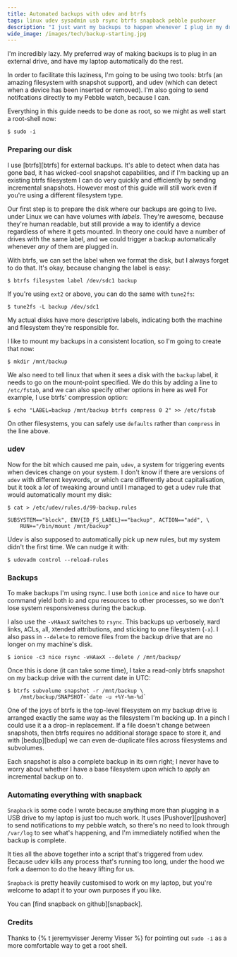 ```yaml
---
title: Automated backups with udev and btrfs
tags: linux udev sysadmin usb rsync btrfs snapback pebble pushover
description: "I just want my backups to happen whenever I plug in my drive. Also, I want notifications to go to my watch. So I've done just that."
wide_image: /images/tech/backup-starting.jpg
---
```


I'm incredibly lazy. My preferred way of making backups is to
plug in an external drive, and have my laptop automatically do the
rest.

In order to facilitate this laziness, I'm going to be using
two tools: btrfs (an amazing filesystem with snapshot support),
and udev (which can detect when a device has been inserted or
removed). I'm also going to send notifcations directly to my
Pebble watch, because I can.

<!--more-->

Everything in this guide needs to be done as root, so we might as well
start a root-shell now:

    $ sudo -i

### Preparing our disk

I use [btrfs][btrfs] for external backups. It's able to detect when
data has gone bad, it has wicked-cool snapshot capabilities, and if
I'm backing up an existing btrfs filesystem I can do very quickly and
efficiently  by sending incremental snapshots. However most of this
guide will still work even if you're using a different filesystem
type.

Our first step is to prepare the disk where our backups are going to
live. under Linux we can have volumes with *labels*. They're awesome,
because they're human readable, but still provide a way to identify a
device regardless of where it gets mounted. In theory one could
have a number of drives with the same label, and we could trigger
a backup automatically whenever *any* of them are plugged in.

With btrfs, we can set the label when we format the disk, but I
always forget to do that. It's okay, because changing the label is
easy:

    $ btrfs filesystem label /dev/sdc1 backup

If you're using `ext2` or above, you can do the same with `tune2fs`:

    $ tune2fs -L backup /dev/sdc1

My actual disks have more descriptive labels, indicating both the
machine and filesystem they're responsible for.

I like to mount my backups in a consistent location, so I'm going to
create that now:

    $ mkdir /mnt/backup

We also need to tell linux that when it sees a disk with the `backup`
label, it needs to go on the mount-point specified.  We do this
by adding a line to `/etc/fstab`, and we can also specify other
options in here as well For example, I use btrfs' compression
option:

    $ echo "LABEL=backup /mnt/backup btrfs compress 0 2" >> /etc/fstab

On other filesystems, you can safely use `defaults` rather than
`compress` in the line above.

### udev

Now for the bit which caused me pain, `udev`, a system for triggering
events when devices change on your system. I don't know if there
are versions of `udev` with different keywords, or which care
differently about capitalisation, but it took a *lot* of tweaking
around until I managed to get a udev rule that would automatically
mount my disk:

    $ cat > /etc/udev/rules.d/99-backup.rules

    SUBSYSTEM=="block", ENV{ID_FS_LABEL}=="backup", ACTION=="add", \
        RUN+="/bin/mount /mnt/backup"

Udev is also supposed to automatically pick up new rules, but my
system didn't the first time. We can nudge it with:

    $ udevadm control --reload-rules

### Backups

To make backups I'm using rsync. I use both `ionice` and `nice`
to have our command yield both io and cpu resources to other processes,
so we don't lose system responsiveness during the backup.

I also use the `-vHAaxX` switches to `rsync`. This backups
up `v`erbosely, `H`ard links, `A`CLs, `a`ll, `X`tended attributions,
and sticking to one filesystem (`-x`). I also pass in `--delete`
to remove files from the backup drive that are no longer on my
machine's disk.

    $ ionice -c3 nice rsync -vHAaxX --delete / /mnt/backup/

Once this is done (it can take some time), I take a read-only
btrfs snapshot on my backup drive with the current date in UTC:

    $ btrfs subvolume snapshot -r /mnt/backup \
        /mnt/backup/SNAPSHOT-`date -u +%Y-%m-%d`

One of the joys of btrfs is the top-level filesystem on my backup
drive is arranged exactly the same way as the filesystem I'm backing
up. In a pinch I could use it a a drop-in replacement. If a file
doesn't change between snapshots, then btrfs requires no additional
storage space to store it, and with [bedup][bedup] we can even
de-duplicate files across filesystems and subvolumes.

Each snapshot is also a complete backup in its own right; I
never have to worry about whether I have a base filesystem upon which
to apply an incremental backup on to.

### Automating everything with snapback

`Snapback` is some code I wrote because anything more than plugging
in a USB drive to my laptop is just too much work. It uses
[Pushover][pushover] to send notifications to my pebble watch, so
there's no need to look through `/var/log` to see what's happening,
and I'm immediately notified when the backup is complete.

It ties all the above together into a script that's triggered
from udev.  Because udev kills any process that's running too long,
under the hood we fork a daemon to do the heavy lifting for us.

`Snapback` is pretty heavily customised to work on my laptop, but
you're welcome to adapt it to your own purposes if you like.

You can [find snapback on github][snapback].

### Credits

Thanks to {% t jeremyvisser Jeremy Visser %} for pointing out `sudo -i` as a
more comfortable way to get a root shell.
